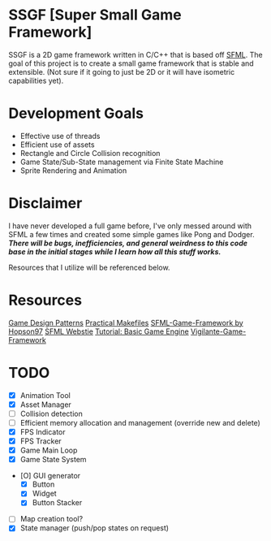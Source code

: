# SSGF [Super Small Game Framework]
SSGF is a 2D game framework written in C/C++ that is based off [SFML](https://www.sfml-dev.org/). The goal of this project is to create a small game framework that is stable and extensible. (Not sure if it going to just be 2D or it will have isometric capabilities yet).

# Development Goals
* Effective use of threads
* Efficient use of assets
* Rectangle and Circle Collision recognition 
* Game State/Sub-State management via Finite State Machine
* Sprite Rendering and Animation

# Disclaimer
I have never developed a full game before, I've only messed around with SFML a few times and created some simple games like Pong and Dodger. ***There will be bugs, inefficiencies, and general weirdness to this code base in the initial stages while I learn how all this stuff works.***

Resources that I utilize will be referenced below.

# Resources
[Game Design Patterns](http://gameprogrammingpatterns.com/contents.html)
[Practical Makefiles](http://nuclear.mutantstargoat.com/articles/make/)
[SFML-Game-Framework by Hopson97](https://github.com/Hopson97/SFML-Game-Framework)
[SFML Webstie](https://www.sfml-dev.org/learn.php)
[Tutorial: Basic Game Engine](https://github.com/SFML/SFML/wiki/Tutorial%3A-Basic-Game-Engine)
[Vigilante-Game-Framework](https://github.com/gamepopper/Vigilante-Game-Framework)


# TODO
- [X] Animation Tool
- [X] Asset Manager
- [ ] Collision detection
- [ ] Efficient memory allocation and management (override new and delete)
- [X] FPS Indicator
- [X] FPS Tracker
- [X] Game Main Loop
- [X] Game State System
- [O] GUI generator
	- [X] Button
	- [X] Widget
	- [X] Button Stacker
- [ ] Map creation tool?
- [X] State manager (push/pop states on request)
